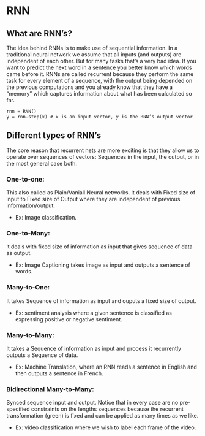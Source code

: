 # RNN

## What are RNN’s?
The idea behind RNNs is to make use of sequential information. In a traditional neural network we assume that all inputs (and outputs) are independent of each other. But for many tasks that’s a very bad idea. If you want to predict the next word in a sentence you better know which words came before it. RNNs are called recurrent because they perform the same task for every element of a sequence, with the output being depended on the previous computations and you already know that they have a “memory” which captures information about what has been calculated so far.

```
rnn = RNN()
y = rnn.step(x) # x is an input vector, y is the RNN’s output vector
```

## Different types of RNN’s
The core reason that recurrent nets are more exciting is that they allow us to operate over sequences of vectors: Sequences in the input, the output, or in the most general case both. 

### One-to-one:
This also called as Plain/Vaniall Neural networks. It deals with Fixed size of input to Fixed size of Output where they are independent of previous information/output.
* Ex: Image classification.

### One-to-Many:
it deals with fixed size of information as input that gives sequence of data as output.
* Ex: Image Captioning takes image as input and outputs a sentence of words.

### Many-to-One:
It takes Sequence of information as input and ouputs a fixed size of output.
* Ex: sentiment analysis where a given sentence is classified as expressing positive or negative sentiment.

### Many-to-Many:
It takes a Sequence of information as input and process it recurrently outputs a Sequence of data.
* Ex: Machine Translation, where an RNN reads a sentence in English and then outputs a sentence in French.

### Bidirectional Many-to-Many:
Synced sequence input and output. Notice that in every case are no pre-specified constraints on the lengths sequences because the recurrent transformation (green) is fixed and can be applied as many times as we like.
* Ex: video classification where we wish to label each frame of the video.
